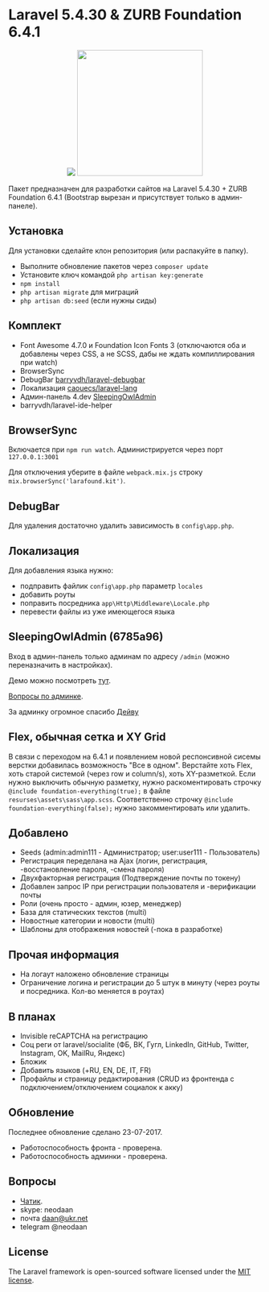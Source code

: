 # Laravel 5.4.30 & ZURB Foundation 6.4.1
<p align="center"><img src="https://laravel.com/assets/img/components/logo-laravel.svg"> <img width="250" src="http://foundation.zurb.com/assets/img/homepage/responsive-through-and-through.svg"></p>

Пакет предназначен для разработки сайтов на Laravel 5.4.30 + ZURB Foundation 6.4.1 (Bootstrap вырезан и присутствует только в админ-панеле).

## Установка
Для установки сделайте клон репозитория (или распакуйте в папку).
- Выполните обновление пакетов через `composer update`
- Установите ключ командой `php artisan key:generate`
- `npm install`
- `php artisan migrate` для миграций
- `php artisan db:seed` (если нужны сиды)


## Комплект
- Font Awesome 4.7.0 и Foundation Icon Fonts 3 (отключаются оба и добавлены через CSS, а не SCSS, дабы не ждать компиллирования при watch)
- BrowserSync
- DebugBar [barryvdh/laravel-debugbar](https://github.com/barryvdh/laravel-debugbar)
- Локализация [caouecs/laravel-lang](https://github.com/caouecs/Laravel-lang)
- Админ-панель 4.dev [SleepingOwlAdmin](https://github.com/LaravelRUS/SleepingOwlAdmin)
- barryvdh/laravel-ide-helper

## BrowserSync
Включается при `npm run watch`. Администрируется через порт `127.0.0.1:3001`

Для отключения уберите в файле `webpack.mix.js` строку `mix.browserSync('larafound.kit')`.

## DebugBar
Для удаления достаточно удалить зависимость в `config\app.php`.

## Локализация
Для добавления языка нужно:
- подправить файлик `config\app.php` параметр `locales`
- добавить роуты
- поправить посредника `app\Http\Middleware\Locale.php`
- перевести файлы из уже имеющегося языка

## SleepingOwlAdmin (6785a96)
Вход в админ-панель только админам по адресу `/admin` (можно переназначить в настройках).

Демо можно посмотреть [тут](http://demo.sleepingowladmin.ru/).

[Вопросы по админке](https://gitter.im/LaravelRUS/SleepingOwlAdmin).

За админку огромное спасибо [Дейву](https://github.com/aios)

## Flex, обычная сетка и XY Grid
В связи с переходом на 6.4.1 и появлением новой респонсивной сисемы верстки добавилась возможность "Все в одном".
Верстайте хоть Flex, хоть старой системой (через row и column/s), хоть XY-разметкой.
Если нужно выключить обычную разметку, нужно раскоментировать строчку `@include foundation-everything(true);` в файле `resurses\assets\sass\app.scss`. Соответственно строчку `@include foundation-everything(false);` нужно закомментировать или удалить.

## Добавлено
- Seeds (admin:admin111 - Администратор; user:user111 - Пользователь)
- Регистрация переделана на Ajax (логин, регистрация, -восстановление пароля, -смена пароля)
- Двухфакторная регистрация (Подтверждение почты по токену)
- Добавлен запрос IP при регистрации пользователя и -верификации почты
- Роли (очень просто - админ, юзер, менеджер)
- База для статических текстов (multi)
- Новостные категории и новости (multi)
- Шаблоны для отображения новостей (-пока в разработке)

## Прочая информация
- На логаут наложено обновление страницы
- Ограничение логина и регистрации до 5 штук в минуту (через роуты и посредника. Кол-во меняется в роутах)

## В планах
- Invisible reCAPTCHA на регистрацию
- Соц реги от laravel/socialite (ФБ, ВК, Гугл, LinkedIn, GitHub, Twitter, Instagram, OK, MailRu, Яндекс)
- Бложик
- Добавить языков (+RU, EN, DE, IT, FR)
- Профайлы и страницу редактирования (CRUD из фронтенда с подключением/отключением социалок к акку)

## Обновление
Последнее обновление сделано 23-07-2017.
- Работоспособность фронта - проверена.
- Работоспособность админки - проверена.

## Вопросы
- [Чатик](https://gitter.im/ZURB-Foundation/Lobby).
- skype: neodaan
- почта daan@ukr.net
- telegram @neodaan

## License

The Laravel framework is open-sourced software licensed under the [MIT license](http://opensource.org/licenses/MIT).

